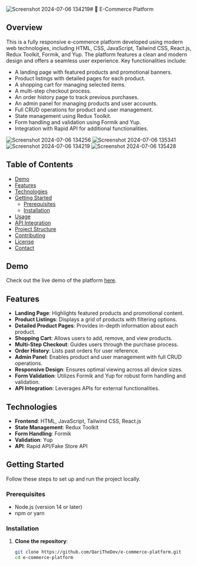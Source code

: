![Screenshot 2024-07-06 134219](https://github.com/QariTheDev/Ecommerce-Website/assets/88932788/11cf8efd-4bd5-4ae1-a849-e11bb199ff76)# 🛒 E-Commerce Platform

## Overview

This is a fully responsive e-commerce platform developed using modern web technologies, including HTML, CSS, JavaScript, Tailwind CSS, React.js, Redux Toolkit, Formik, and Yup. The platform features a clean and modern design and offers a seamless user experience. Key functionalities include:

- A landing page with featured products and promotional banners.
- Product listings with detailed pages for each product.
- A shopping cart for managing selected items.
- A multi-step checkout process.
- An order history page to track previous purchases.
- An admin panel for managing products and user accounts.
- Full CRUD operations for product and user management.
- State management using Redux Toolkit.
- Form handling and validation using Formik and Yup.
- Integration with Rapid API for additional functionalities.

![Screenshot 2024-07-06 134256](https://github.com/QariTheDev/Ecommerce-Website/assets/88932788/65ec7128-9b27-4da3-81af-d014464b7c1b)
![Screenshot 2024-07-06 135341](https://github.com/QariTheDev/Ecommerce-Website/assets/88932788/8c19283e-ade2-4f44-9eca-fdc148414a87)
![Screenshot 2024-07-06 134219](https://github.com/QariTheDev/Ecommerce-Website/assets/88932788/14ea4555-ad45-4038-bc45-8e07ccb051dd)
![Screenshot 2024-07-06 135428](https://github.com/QariTheDev/Ecommerce-Website/assets/88932788/1d7a844d-53cd-4468-9634-0585e7676dc8)



## Table of Contents

- [Demo](#demo)
- [Features](#features)
- [Technologies](#technologies)
- [Getting Started](#getting-started)
  - [Prerequisites](#prerequisites)
  - [Installation](#installation)
- [Usage](#usage)
- [API Integration](#api-integration)
- [Project Structure](#project-structure)
- [Contributing](#contributing)
- [License](#license)
- [Contact](#contact)

## Demo

Check out the live demo of the platform [here](https://iqbal-fabrics.netlify.app/).

## Features

- **Landing Page**: Highlights featured products and promotional content.
- **Product Listings**: Displays a grid of products with filtering options.
- **Detailed Product Pages**: Provides in-depth information about each product.
- **Shopping Cart**: Allows users to add, remove, and view products.
- **Multi-Step Checkout**: Guides users through the purchase process.
- **Order History**: Lists past orders for user reference.
- **Admin Panel**: Enables product and user management with full CRUD operations.
- **Responsive Design**: Ensures optimal viewing across all device sizes.
- **Form Validation**: Utilizes Formik and Yup for robust form handling and validation.
- **API Integration**: Leverages APIs for external functionalities.

## Technologies

- **Frontend**: HTML, JavaScript, Tailwind CSS, React.js
- **State Management**: Redux Toolkit
- **Form Handling**: Formik
- **Validation**: Yup
- **API**: Rapid API/Fake Store API 

## Getting Started

Follow these steps to set up and run the project locally.

### Prerequisites

- Node.js (version 14 or later)
- npm or yarn

### Installation

1. **Clone the repository**:
   ```bash
   git clone https://github.com/QariTheDev/e-commerce-platform.git
   cd e-commerce-platform
